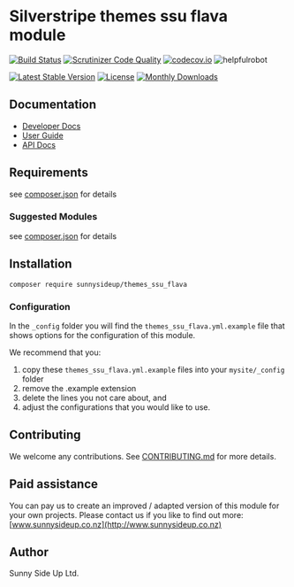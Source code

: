 # Silverstripe themes ssu flava module
[![Build Status](https://travis-ci.org/sunnysideup/silverstripe-themes_ssu_flava.svg?branch=master)](https://travis-ci.org/sunnysideup/silverstripe-themes_ssu_flava)
[![Scrutinizer Code Quality](https://scrutinizer-ci.com/g/sunnysideup/silverstripe-themes_ssu_flava/badges/quality-score.png?b=master)](https://scrutinizer-ci.com/g/sunnysideup/silverstripe-themes_ssu_flava/?branch=master)
[![codecov.io](https://codecov.io/github/sunnysideup/silverstripe-themes_ssu_flava/coverage.svg?branch=master)](https://codecov.io/github/sunnysideup/silverstripe-themes_ssu_flava?branch=master)
![helpfulrobot](https://helpfulrobot.io/sunnysideup/themes_ssu_flava/badge)

[![Latest Stable Version](https://poser.pugx.org/sunnysideup/themes_ssu_flava/version)](https://packagist.org/packages/sunnysideup/themes_ssu_flava)
[![License](https://poser.pugx.org/sunnysideup/themes_ssu_flava/license)](https://packagist.org/packages/sunnysideup/themes_ssu_flava)
[![Monthly Downloads](https://poser.pugx.org/sunnysideup/themes_ssu_flava/d/monthly)](https://packagist.org/packages/sunnysideup/themes_ssu_flava)


## Documentation



 * [Developer Docs](docs/en/INDEX.md)
 * [User Guide](docs/en/userguide.md)
 * [API Docs](http://docs.ssmods.com/sunnysideup/themes_ssu_flava/classes.xhtml)

## Requirements



see [composer.json](composer.json) for details

### Suggested Modules



see [composer.json](composer.json) for details


## Installation


```
composer require sunnysideup/themes_ssu_flava
```

### Configuration



In the `_config` folder you will find the `themes_ssu_flava.yml.example`
file that shows options for the configuration of this module.

We recommend that you:

  1. copy these `themes_ssu_flava.yml.example` files into your
`mysite/_config` folder
  2. remove the .example extension
  3. delete the lines you not care about, and
  4. adjust the configurations that you would like to use.


## Contributing



We welcome any contributions. See [CONTRIBUTING.md](CONTRIBUTING.md) for more details.

## Paid assistance



You can pay us to create an improved / adapted version of this module for your own projects.  Please contact us if you like to find out more: [www.sunnysideup.co.nz](http://www.sunnysideup.co.nz)

## Author



Sunny Side Up Ltd.
